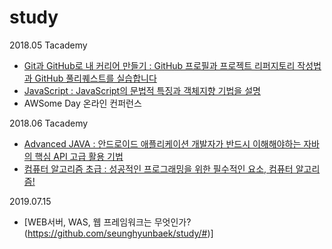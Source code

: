 # study

2018.05 Tacademy
* [Git과 GitHub로 내 커리어 만들기 : GitHub 프로필과 프로젝트 리퍼지토리 작성법과 GitHub 풀리퀘스트를 실습합니다](https://tacademy.sktechx.com/live/player/onlineLectureDetail.action?seq=130)
* [JavaScript : JavaScript의 문법적 특징과 객체지향 기법을 설명](https://tacademy.sktechx.com/live/player/onlineLectureDetail.action?seq=54)
* AWSome Day 온라인 컨퍼런스

2018.06 Tacademy
* [Advanced JAVA : 안드로이드 애플리케이션 개발자가 반드시 이해해야하는 자바의 핵심 API 고급 활용 기법](https://tacademy.sktechx.com/live/player/onlineLectureDetail.action?seq=52)
* [컴퓨터 알고리즘 초급 : 성공적인 프로그래밍을 위한 필수적인 요소, 컴퓨터 알고리즘!](https://tacademy.sktechx.com/live/player/onlineLectureDetail.action?seq=83)

2019.07.15
* [WEB서버, WAS, 웹 프레임워크는 무엇인가?(https://github.com/seunghyunbaek/study/#)]
